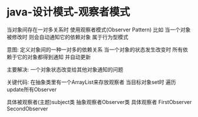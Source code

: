# java-设计模式-观察者模式

当对象间存在一对多关系时 使用观察者模式(Observer Pattern) 比如 当一个对象被修改时 则会自动通知它的依赖对象 属于行为型模式

意图: 定义对象间的一种一对多的依赖关系 当一个对象的状态发生改变时 所有依赖于它的对象都得到通知 并自动更新

主要解决: 一个对象状态改变给其他对象通知的问题 

关键代码: 在抽象类里有一个ArrayList来存放观察者 当目标对象set时 遍历update所有Observer

具体被观察者(主题)subject类 抽象观察者Observer类 具体观察者 FirstObserver SecondObserver


    
    

